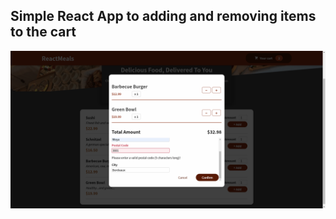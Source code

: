## Simple React App to adding and removing items to the cart

![App preview image](./food-order-app.png)
